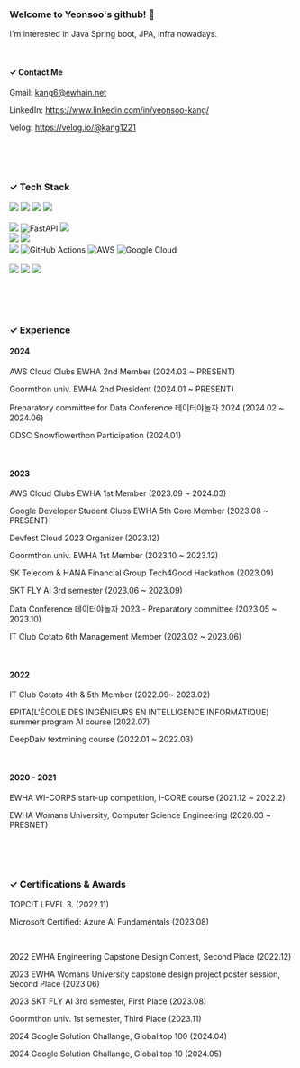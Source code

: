 


### Welcome to Yeonsoo's github! 🤗
 I'm interested in Java Spring boot, JPA, infra nowadays. 

<br>

####  ✓ Contact Me
Gmail: <kang6@ewhain.net>

LinkedIn: <https://www.linkedin.com/in/yeonsoo-kang/>

Velog: <https://velog.io/@kang1221>


<br>
<br>
<br> 

###  ✓ Tech Stack

<img src="https://img.shields.io/badge/java-007396?style=for-the-badge&logo=java&logoColor=white"> <img src="https://img.shields.io/badge/python-3776AB?style=for-the-badge&logo=python&logoColor=white"> <img src="https://img.shields.io/badge/c++-00599C?style=for-the-badge&logo=c%2B%2B&logoColor=white">  <img src="https://img.shields.io/badge/c-A8B9CC?style=for-the-badge&logo=c%2B%2B&logoColor=white">  
<br>
<img src="https://img.shields.io/badge/springboot-6DB33F?style=for-the-badge&logo=springboot&logoColor=white">  ![FastAPI](https://img.shields.io/badge/FastAPI-005571?style=for-the-badge&logo=fastapi) <img src="https://img.shields.io/badge/php-777BB4?style=for-the-badge&logo=php&logoColor=white"> 
<br>
<img src="https://img.shields.io/badge/mysql-4479A1?style=for-the-badge&logo=mysql&logoColor=white"> <img src="https://img.shields.io/badge/gradle-02303A?style=for-the-badge&logo=gradle&logoColor=white">
<br>
<img src="https://img.shields.io/badge/git-F05032?style=for-the-badge&logo=git&logoColor=white"> 
![GitHub Actions](https://img.shields.io/badge/github%20actions-%232671E5.svg?style=for-the-badge&logo=githubactions&logoColor=white)
![AWS](https://img.shields.io/badge/AWS-%23FF9900.svg?style=for-the-badge&logo=amazon-aws&logoColor=white) ![Google Cloud](https://img.shields.io/badge/Google%20Cloud-%234285F4.svg?style=for-the-badge&logo=google-cloud&logoColor=white)
<br><br>
<img src="https://img.shields.io/badge/html-E34F26?style=for-the-badge&logo=html5&logoColor=white"> <img src="https://img.shields.io/badge/css-1572B6?style=for-the-badge&logo=css3&logoColor=white"> <img  src="https://img.shields.io/badge/reactnative-61DAFB?style=for-the-badge&logo=react&logoColor=white"> 

<br>
<br> 
<br> 

### ✓ Experience

#### 2024

AWS Cloud Clubs EWHA 2nd Member (2024.03 ~ PRESENT)

Goormthon univ. EWHA 2nd President  (2024.01 ~ PRESENT)

Preparatory committee for Data Conference 데이터야놀자 2024 (2024.02 ~ 2024.06)

GDSC Snowflowerthon Participation (2024.01)


<br>


#### 2023

AWS Cloud Clubs EWHA 1st Member (2023.09 ~ 2024.03)

Google Developer Student Clubs EWHA 5th Core Member (2023.08 ~ PRESENT)

Devfest Cloud 2023 Organizer (2023.12) 

Goormthon univ. EWHA 1st Member (2023.10 ~ 2023.12)

SK Telecom & HANA Financial Group Tech4Good Hackathon (2023.09)

SKT FLY AI 3rd semester (2023.06 ~ 2023.09)

Data Conference 데이터야놀자 2023 - Preparatory committee (2023.05 ~ 2023.10)

IT Club Cotato 6th Management Member (2023.02 ~ 2023.06)




<br>


#### 2022

IT Club Cotato 4th & 5th Member  (2022.09~ 2023.02)

EPITA(L'ÉCOLE DES INGÉNIEURS EN INTELLIGENCE INFORMATIQUE) summer program AI course  (2022.07)

DeepDaiv textmining course (2022.01 ~ 2022.03)                              



<br>

#### 2020 - 2021

EWHA WI-CORPS start-up competition, I-CORE course                              (2021.12 ~ 2022.2)


EWHA Womans University, Computer Science Engineering    (2020.03 ~ PRESNET)





<br>
<br>
<br> 

###  ✓  Certifications & Awards
TOPCIT LEVEL 3. (2022.11)

Microsoft Certified: Azure AI Fundamentals (2023.08)

<br>

2022 EWHA Engineering Capstone Design Contest, Second Place  (2022.12)

2023 EWHA Womans University capstone design project poster session, Second Place (2023.06)

2023 SKT FLY AI 3rd semester, First Place (2023.08)

Goormthon univ. 1st semester, Third Place (2023.11)

2024 Google Solution Challange, Global top 100 (2024.04)

2024 Google Solution Challange, Global top 10 (2024.05)

<br>
<br>
<br>




<!-- [![Solved.ac Profile](http://mazassumnida.wtf/api/v2/generate_badge?boj=kyssa0606)](https://solved.ac/kyssa0606/) -->

